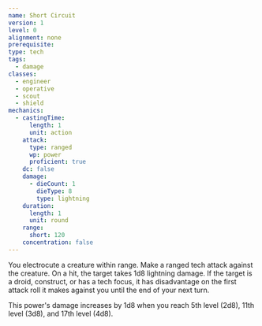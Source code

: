 ```yaml
---
name: Short Circuit
version: 1
level: 0
alignment: none
prerequisite: 
type: tech
tags:
  - damage
classes:
  - engineer
  - operative
  - scout
  - shield
mechanics:
  - castingTime:
      length: 1
      unit: action
    attack:
      type: ranged
      wp: power
      proficient: true
    dc: false
    damage:
      - dieCount: 1
        dieType: 8
        type: lightning
    duration:
      length: 1
      unit: round
    range:
      short: 120
    concentration: false
---
```

You electrocute a creature within range. Make a ranged tech attack against the creature. On a hit, the target takes 1d8 lightning damage. If the target is a droid, construct, or has a tech focus, it has disadvantage on the first attack roll it makes against you until the end of your next turn. 

This power's damage increases by 1d8 when you reach 5th level (2d8), 11th level (3d8), and 17th level (4d8).
    